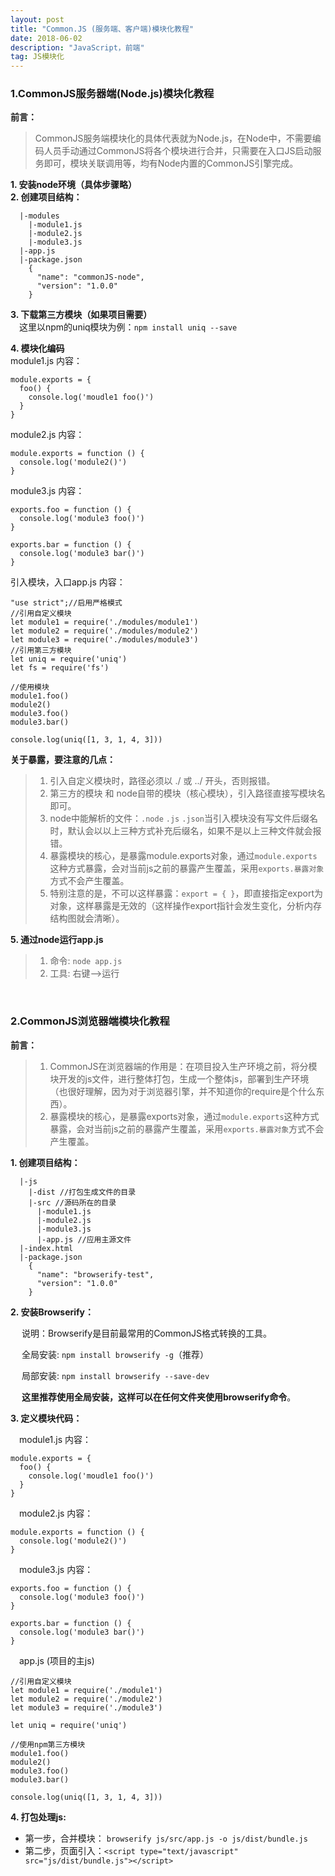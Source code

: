 ```yaml
---
layout: post
title: "Common.JS (服务端、客户端)模块化教程"
date: 2018-06-02
description: "JavaScript，前端"
tag: JS模块化 
--- 
```


### **1.CommonJS服务器端(Node.js)模块化教程**
**前言：**

> CommonJS服务端模块化的具体代表就为Node.js，在Node中，不需要编码人员手动通过CommonJS将各个模块进行合并，只需要在入口JS启动服务即可，模块关联调用等，均有Node内置的CommonJS引擎完成。<br>

**1. 安装node环境（具体步骤略）**	<br>
**2. 创建项目结构：**	<br>

	  |-modules
	    |-module1.js
	    |-module2.js
	    |-module3.js
	  |-app.js
	  |-package.json
	    {
	      "name": "commonJS-node",
	      "version": "1.0.0"
	    }

**3. 下载第三方模块（如果项目需要）**<br>
&emsp;这里以npm的uniq模块为例：```npm install uniq --save```<br>

**4. 模块化编码**<br>
module1.js 内容：
	
    module.exports = {
      foo() {
        console.log('moudle1 foo()')
      }
    }

    
module2.js 内容：
    
    module.exports = function () {
      console.log('module2()')
    }
    
module3.js 内容：
    
    exports.foo = function () {
      console.log('module3 foo()')
    }
    
    exports.bar = function () {
      console.log('module3 bar()')
    }
    
引入模块，入口app.js 内容：
   
    "use strict";//启用严格模式
    //引用自定义模块
    let module1 = require('./modules/module1')
    let module2 = require('./modules/module2')
    let module3 = require('./modules/module3')
    //引用第三方模块
    let uniq = require('uniq')
    let fs = require('fs')
    
    //使用模块
    module1.foo()
    module2()
    module3.foo()
    module3.bar()
    
    console.log(uniq([1, 3, 1, 4, 3]))
   
**关于暴露，要注意的几点：**

> 1. 引入自定义模块时，路径必须以 ./ 或 ../ 开头，否则报错。
> 2. 第三方的模块 和 node自带的模块（核心模块），引入路径直接写模块名即可。
> 3. node中能解析的文件：```.node``` ```.js``` ```.json```当引入模块没有写文件后缀名时，默认会以以上三种方式补充后缀名，如果不是以上三种文件就会报错。
> 2. 暴露模块的核心，是暴露module.exports对象，通过```module.exports```这种方式暴露，会对当前js之前的暴露产生覆盖，采用```exports.暴露对象```方式不会产生覆盖。
> 3. 特别注意的是，不可以这样暴露：```export = { }```，即直接指定export为对象，这样暴露是无效的（这样操作export指针会发生变化，分析内存结构图就会清晰）。
   
**5. 通过node运行app.js**
  
> 1. 命令: ```node app.js```	
> 2. 工具: 右键-->运行

<br>

### **2.CommonJS浏览器端模块化教程**
**前言：**

> 1. CommonJS在浏览器端的作用是：在项目投入生产环境之前，将分模块开发的js文件，进行整体打包，生成一个整体js，部署到生产环境（也很好理解，因为对于浏览器引擎，并不知道你的require是个什么东西）。<br>
> 2. 暴露模块的核心，是暴露exports对象，通过```module.exports```这种方式暴露，会对当前js之前的暴露产生覆盖，采用```exports.暴露对象```方式不会产生覆盖。

**1. 创建项目结构：**
  
	  |-js
	    |-dist //打包生成文件的目录
	    |-src //源码所在的目录
	      |-module1.js
	      |-module2.js
	      |-module3.js
	      |-app.js //应用主源文件
	  |-index.html
	  |-package.json
	    {
	      "name": "browserify-test",
	      "version": "1.0.0"
	    }
  
**2. 安装Browserify：**

&emsp; 说明：Browserify是目前最常用的CommonJS格式转换的工具。

&emsp; 全局安装: ```npm install browserify -g```（推荐）

&emsp; 局部安装: ```npm install browserify --save-dev```

&emsp; **这里推荐使用全局安装，这样可以在任何文件夹使用browserify命令**。

**3. 定义模块代码：**

&emsp;module1.js 内容：
    
    module.exports = {
      foo() {
        console.log('moudle1 foo()')
      }
    }
    
&emsp;module2.js 内容：
    
    module.exports = function () {
      console.log('module2()')
    }
    
&emsp;module3.js 内容：
    
    exports.foo = function () {
      console.log('module3 foo()')
    }
    
    exports.bar = function () {
      console.log('module3 bar()')
    }
    
&emsp;app.js (项目的主js)
    
    //引用自定义模块
    let module1 = require('./module1')
    let module2 = require('./module2')
    let module3 = require('./module3')
    
    let uniq = require('uniq')
    
    //使用npm第三方模块
    module1.foo()
    module2()
    module3.foo()
    module3.bar()
    
    console.log(uniq([1, 3, 1, 4, 3]))
    
**4. 打包处理js:**

* 第一步，合并模块： ```browserify js/src/app.js -o js/dist/bundle.js ```
* 第二步，页面引入：```<script type="text/javascript" src="js/dist/bundle.js"></script> ```
